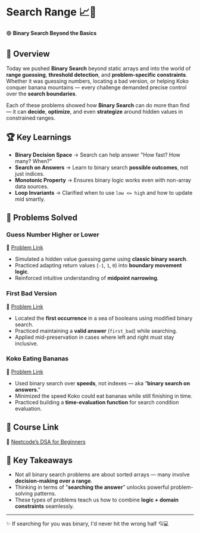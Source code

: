 # Search Range 📈🍌

🟢 **Binary Search Beyond the Basics**

## 📌 Overview

Today we pushed **Binary Search** beyond static arrays and into the world of **range guessing**, **threshold detection**, and **problem-specific constraints**. Whether it was guessing numbers, locating a bad version, or helping Koko conquer banana mountains — every challenge demanded precise control over the **search boundaries**.

Each of these problems showed how **Binary Search** can do more than find — it can **decide**, **optimize**, and even **strategize** around hidden values in constrained ranges.

## 🏆 Key Learnings

- **Binary Decision Space** → Search can help answer "How fast? How many? When?"
- **Search on Answers** → Learn to binary search **possible outcomes**, not just indices.
- **Monotonic Property** → Ensures binary logic works even with non-array data sources.
- **Loop Invariants** → Clarified when to use `low <= high` and how to update mid smartly.

## 📂 Problems Solved

### **Guess Number Higher or Lower**

🔗 [Problem Link](https://leetcode.com/problems/guess-number-higher-or-lower/)

- Simulated a hidden value guessing game using **classic binary search**.
- Practiced adapting return values (`-1`, `1`, `0`) into **boundary movement logic**.
- Reinforced intuitive understanding of **midpoint narrowing**.

### **First Bad Version**

🔗 [Problem Link](https://leetcode.com/problems/first-bad-version/)

- Located the **first occurrence** in a sea of booleans using modified binary search.
- Practiced maintaining a **valid answer** (`first_bad`) while searching.
- Applied mid-preservation in cases where left and right must stay inclusive.

### **Koko Eating Bananas**

🔗 [Problem Link](https://leetcode.com/problems/koko-eating-bananas/)

- Used binary search over **speeds**, not indexes — aka “**binary search on answers**.”
- Minimized the speed Koko could eat bananas while still finishing in time.
- Practiced building a **time-evaluation function** for search condition evaluation.

## 🔗 Course Link

🔗 [Neetcode’s DSA for Beginners](https://neetcode.io/courses/dsa-for-beginners)

## 🎯 Key Takeaways

- Not all binary search problems are about sorted arrays — many involve **decision-making over a range**.
- Thinking in terms of "**searching the answer**" unlocks powerful problem-solving patterns.
- These types of problems teach us how to combine **logic + domain constraints** seamlessly.

---

✨ If searching for you was binary, I'd never hit the wrong half 💘💻